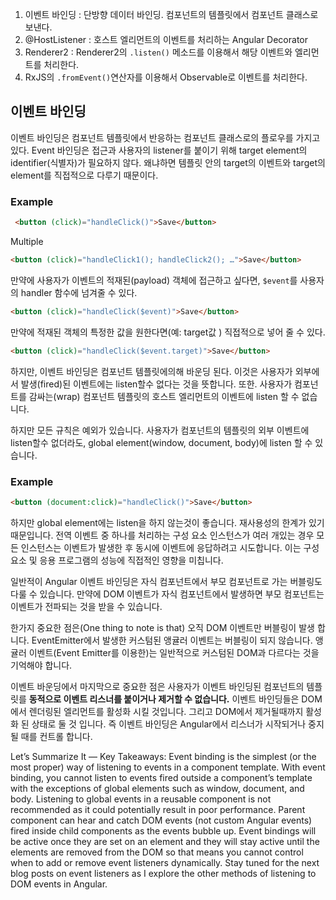 1. 이벤트 바인딩 : 단방향 데이터 바인딩. 컴포넌트의 템플릿에서 컴포넌트 클래스로 보낸다.
2. @HostListener : 호스트 엘리먼트의 이벤트를 처리하는 Angular Decorator
3. Renderer2 : Renderer2의 `.listen()` 메소드를 이용해서 해당 이벤트와 엘리먼트를 처리한다.
4. RxJS의 `.fromEvent()`연산자를 이용해서 Observable로 이벤트를 처리한다.

## 이벤트 바인딩
이벤트 바인딩은 컴포넌트 템플릿에서 반응하는 컴포넌트 클래스로의 플로우를 가지고 있다.
Event 바인딩은 접근과 사용자의 listener를 붙이기 위해 target element의 identifier(식별자)가 필요하지 않다.
왜냐하면 템플릿 안의 target의 이벤트와 target의 element를 직접적으로 다루기 때문이다.

### Example
```html
 <button (click)="handleClick()">Save</button>
 ```

Multiple
```html
<button (click)="handleClick1(); handleClick2(); …">Save</button>
```

만약에 사용자가 이벤트의 적재된(payload) 객체에 접근하고 싶다면, `$event`를 사용자의 handler 함수에 넘겨줄 수 있다. 
```html
<button (click)="handleClick($event)">Save</button>
```
만약에 적재된 객체의 특정한 값을 원한다면(예: target값 ) 직접적으로 넣어 줄 수 있다.
```html
<button (click)="handleClick($event.target)">Save</button>
```

하지만, 이벤트 바인딩은 컴포넌트 템플릿에의해 바운딩 된다. 이것은 사용자가 외부에서 발생(fired)된 이벤트에는 listen할수 없다는 것을 뜻합니다.
또한. 사용자가 컴포넌트를 감싸는(wrap) 컴포넌트 템플릿의 호스트 엘리먼트의 이벤트에 listen 할 수 없습니다.

하지만 모든 규칙은 예외가 있습니다. 사용자가 컴포넌트의 템플릿의 외부 이벤트에 listen할수 없더라도, global element(window, document, body)에 listen 할 수 있습니다.

### Example
```html
<button (document:click)="handleClick()">Save</button>
```
하지만 global element에는 listen을 하지 않는것이 좋습니다. 재사용성의 한계가 있기 때문입니다.
전역 이벤트 중 하나를 처리하는 구성 요소 인스턴스가 여러 개있는 경우 모든 인스턴스는 이벤트가 발생한 후 동시에 이벤트에 응답하려고 시도합니다. 
이는 구성 요소 및 응용 프로그램의 성능에 직접적인 영향을 미칩니다.

일반적이 Angular 이벤트 바인딩은 자식 컴포넌트에서 부모 컴포넌트로 가는 버블링도 다룰 수 있습니다.
만약에 DOM 이벤트가 자식 컴포넌트에서 발생하면 부모 컴포넌트는 이벤트가 전파되는 것을 받을 수 있습니다.

한가지 중요한 점은(One thing to note is that) 오직 DOM 이벤트만 버블링이 발생 합니다.
EventEmitter에서 발생한 커스텀된 앵귤러 이벤트는 버블링이 되지 않습니다.
앵귤러 이벤트(Event Emitter를 이용한)는 일반적으로 커스텀된 DOM과 다르다는 것을 기억해야 합니다.

이벤트 바운딩에서 마지막으로 중요한 점은 사용자가 이벤트 바인딩된 컴포넌트의 템플릿를 **동적으로 이벤트 리스너를 붙이거나 제거할 수 없습니다.** 
이벤트 바인딩들은 DOM에서 렌더링된 엘리먼트를 활성화 시킬 것입니다. 그리고 DOM에서 제거될때까지 활성화 된 상태로 둘 것 입니다.
즉 이벤트 바인딩은 Angular에서 리스너가 시작되거나 중지될 때를 컨트롤 합니다.

Let’s Summarize It — Key Takeaways:
Event binding is the simplest (or the most proper) way of listening to events in a component template.
With event binding, you cannot listen to events fired outside a component’s template with the exceptions of global elements such as window, document, and body.
Listening to global events in a reusable component is not recommended as it could potentially result in poor performance.
Parent component can hear and catch DOM events (not custom Angular events) fired inside child components as the events bubble up.
Event bindings will be active once they are set on an element and they will stay active until the elements are removed from the DOM so that means you cannot control when to add or remove event listeners dynamically.
Stay tuned for the next blog posts on event listeners as I explore the other methods of listening to DOM events in Angular.